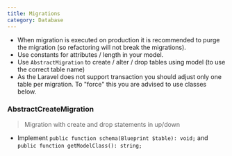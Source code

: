 ```yaml
---
title: Migrations
category: Database
---
```


- When migration is executed on production it is recommended to purge the migration (so refactoring will not break the migrations).
- Use constants for attributes / length in your model.
- Use `AbstractMigration` to create / alter / drop tables using model (to use the correct table name)
- As the Laravel does not support transaction you should adjust only one table per migration. To "force" this you are advised to use classes below.

### AbstractCreateMigration

> Migration with create and drop statements in up/down

- Implement `public function schema(Blueprint $table): void;` and `public function getModelClass(): string;`

